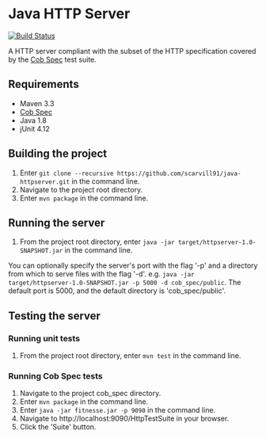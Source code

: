 # Java HTTP Server

[![Build Status](https://travis-ci.org/scarvill91/java-httpserver.svg?branch=master)](https://travis-ci.org/scarvill91/java-httpserver)

A HTTP server compliant with the subset of the HTTP specification covered by the [Cob Spec](https://github.com/8thlight/cob_spec) test suite.

## Requirements
  * Maven 3.3
  * [Cob Spec](https://github.com/8thlight/cob_spec)
  * Java 1.8
  * jUnit 4.12

## Building the project
  1. Enter ```git clone --recursive https://github.com/scarvill91/java-httpserver.git``` in the command line.
  2. Navigate to the project root directory.
  3. Enter ```mvn package``` in the command line.

## Running the server
  1. From the project root directory, enter ```java -jar target/httpserver-1.0-SNAPSHOT.jar``` in the command line.

You can optionally specify the server's port with the flag '-p' and a directory from which to serve files with the flag '-d'. e.g. ```java -jar target/httpserver-1.0-SNAPSHOT.jar -p 5000 -d cob_spec/public```. The default port is 5000, and the default directory is 'cob_spec/public'.

## Testing the server

### Running unit tests
  1. From the project root directory, enter ```mvn test``` in the command line.

### Running Cob Spec tests
  1. Navigate to the project cob_spec directory.
  2. Enter ```mvn package``` in the command line.
  3. Enter ```java -jar fitnesse.jar -p 9090``` in the command line.
  4. Navigate to http://localhost:9090/HttpTestSuite in your browser.
  5. Click the 'Suite' button.
